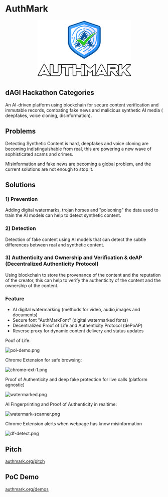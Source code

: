 # AuthMark

<p align="center">
<img src="app/frontend/src/assets/logo.png" alt="AuthMark Logo"/>
</p>

## dAGI Hackathon Categories

An AI-driven platform using blockchain for secure content verification and immutable records, combating fake news and
malicious synthetic AI media ( deepfakes, voice cloning, disinformation).

## Problems

Detecting Synthetic Content is hard, deepfakes and voice cloning are becoming indistinguishable from real, this are
powering a new wave of sophisticated scams and crimes.

Misinformation and fake news are becoming a global problem, and the current solutions are not enough to stop it.

## Solutions

### 1) Prevention

Adding digital watermarks, trojan horses and "poisoning" the data used to train the AI models can help to detect
synthetic content.

### 2) Detection

Detection of fake content using AI models that can detect the subtle differences between real and synthetic content.

### 3) Authenticity and Ownership and Verification & deAP (Decentralized Authenticity Protocol)

Using blockchain to store the provenance of the content and the reputation of the creator, this can help
to verify the authenticity of the content and the ownership of the content.

### Feature

- AI digital watermarking (methods for video, audio,images and documents)
- Secure font "AuthMarkFont" (digital watermarked fonts)
- Decentralized Proof of Life and Authenticity Protocol (dePoAP)
- Reverse proxy for dynamic content delivery and status updates


Poof of Life:

![pol-demo.png](https://cdn.dorahacks.io/static/files/1908cf5e9e2600f424dab1348e0a9197.png)


Chrome Extension for safe browsing:

![chrome-ext-1.png](https://cdn.dorahacks.io/static/files/1908cf680ec449b713ef3664c198d976.png)


Proof of Authenticity and deep fake protection for live calls (platform agnostic)

![watermarked.png](https://cdn.dorahacks.io/static/files/1908cf70e3954dc878480d64bcd95595.png)


AI Fingerprinting and Proof of Authenticity in realtime:

![watermark-scanner.png](https://cdn.dorahacks.io/static/files/1908cf6d58868491117ce4a4cf2b2236.png)


Chrome Extension alerts when webpage has know misinformation

![df-detect.png](https://cdn.dorahacks.io/static/files/1908cfd4ff4a633d0fff99a41448f058.png)


## Pitch

[authmark.org/pitch](http://authmark.org/pitch)

## PoC Demo

[authmark.org/demos](http://authmark.org)





